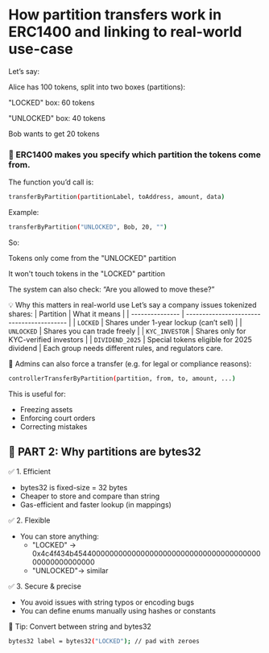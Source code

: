 # How partition transfers work in ERC1400 and linking to real-world use-case

Let’s say:

Alice has 100 tokens, split into two boxes (partitions):

"LOCKED" box: 60 tokens

"UNLOCKED" box: 40 tokens

Bob wants to get 20 tokens

### 🎯 ERC1400 makes you specify which partition the tokens come from.

The function you’d call is:

```sh
transferByPartition(partitionLabel, toAddress, amount, data)
```

Example:

```sh
transferByPartition("UNLOCKED", Bob, 20, "")
```

So:

Tokens only come from the "UNLOCKED" partition

It won't touch tokens in the "LOCKED" partition

The system can also check: “Are you allowed to move these?”

💡 Why this matters in real-world use
Let’s say a company issues tokenized shares:
| Partition | What it means |
| --------------- | ----------------------------------------- |
| `LOCKED` | Shares under 1-year lockup (can’t sell) |
| `UNLOCKED` | Shares you can trade freely |
| `KYC_INVESTOR` | Shares only for KYC-verified investors |
| `DIVIDEND_2025` | Special tokens eligible for 2025 dividend |
Each group needs different rules, and regulators care.

💼 Admins can also force a transfer (e.g. for legal or compliance reasons):

```sh
controllerTransferByPartition(partition, from, to, amount, ...)
```

This is useful for:

- Freezing assets
- Enforcing court orders
- Correcting mistakes

## 🔡 PART 2: Why partitions are bytes32

✅ 1. Efficient

- bytes32 is fixed-size = 32 bytes
- Cheaper to store and compare than string
- Gas-efficient and faster lookup (in mappings)

✅ 2. Flexible

- You can store anything:
  - "LOCKED" → 0x4c4f434b45440000000000000000000000000000000000000000000000000000
  - "UNLOCKED"→ similar

✅ 3. Secure & precise

- You avoid issues with string typos or encoding bugs
- You can define enums manually using hashes or constants

🧠 Tip: Convert between string and bytes32

```sh
bytes32 label = bytes32("LOCKED"); // pad with zeroes
```
